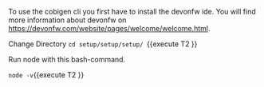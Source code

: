 To use the cobigen cli you first have to install the devonfw ide. You will find more information about devonfw on https://devonfw.com/website/pages/welcome/welcome.html.


Change Directory
`cd setup/setup/setup/ `{{execute T2 }} 

Run node with this bash-command. 

`node -v`{{execute T2 }}

